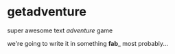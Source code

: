getadventure
==============

super awesome text *adventure* game

we're going to write it in something __fab___ most probably...